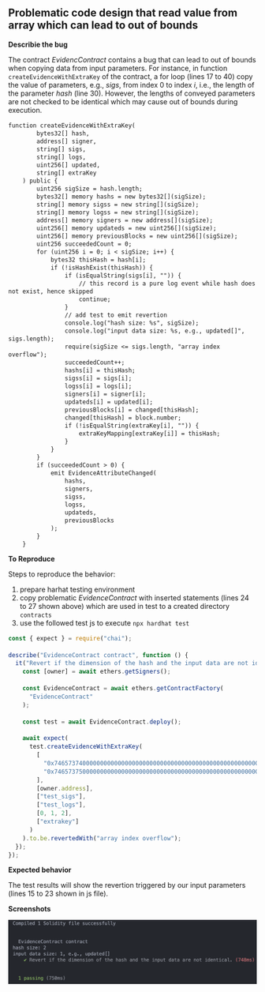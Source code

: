 ## Problematic code design that read value from array which can lead to out of bounds

**Describie the bug**

The contract *EvidencContract* contains a bug that can lead to out of bounds when copying data from input parameters. For instance, in function `createEvidenceWithExtraKey` of the contract, a for loop (lines 17 to 40) copy the value of parameters, e.g., *sigs*, from index 0 to index *i*, i.e., the length of the parameter *hash* (line 30). However, the lengths of conveyed parameters are not checked to be identical which may cause out of bounds during execution.

```solidity
function createEvidenceWithExtraKey(
        bytes32[] hash,
        address[] signer,
        string[] sigs,
        string[] logs,
        uint256[] updated,
        string[] extraKey
    ) public {
        uint256 sigSize = hash.length;
        bytes32[] memory hashs = new bytes32[](sigSize);
        string[] memory sigss = new string[](sigSize);
        string[] memory logss = new string[](sigSize);
        address[] memory signers = new address[](sigSize);
        uint256[] memory updateds = new uint256[](sigSize);
        uint256[] memory previousBlocks = new uint256[](sigSize);
        uint256 succeededCount = 0;
        for (uint256 i = 0; i < sigSize; i++) {
            bytes32 thisHash = hash[i];
            if (!isHashExist(thisHash)) {
                if (isEqualString(sigs[i], "")) {
                    // this record is a pure log event while hash does not exist, hence skipped
                    continue;
                }
                // add test to emit revertion
                console.log("hash size: %s", sigSize);
                console.log("input data size: %s, e.g., updated[]", sigs.length);
                require(sigSize <= sigs.length, "array index overflow");
                succeededCount++;
                hashs[i] = thisHash;
                sigss[i] = sigs[i];
                logss[i] = logs[i];
                signers[i] = signer[i];
                updateds[i] = updated[i];
                previousBlocks[i] = changed[thisHash];
                changed[thisHash] = block.number;
                if (!isEqualString(extraKey[i], "")) {
                    extraKeyMapping[extraKey[i]] = thisHash;
                }
            }
        }
        if (succeededCount > 0) {
            emit EvidenceAttributeChanged(
                hashs,
                signers,
                sigss,
                logss,
                updateds,
                previousBlocks
            );
        }
    }
```



**To Reproduce**

Steps to reproduce the behavior:

1. prepare harhat testing environment
2. copy problematic *EvidenceContract* with inserted statements (lines 24 to 27 shown above) which are used in test to a created directory `contracts`
3. use the followed test js to execute `npx hardhat test`

```js
const { expect } = require("chai");

describe("EvidenceContract contract", function () {
  it("Revert if the dimension of the hash and the input data are not identical.", async function () {
    const [owner] = await ethers.getSigners();

    const EvidenceContract = await ethers.getContractFactory(
      "EvidenceContract"
    );

    const test = await EvidenceContract.deploy();

    await expect(
      test.createEvidenceWithExtraKey(
        [
          "0x7465737400000000000000000000000000000000000000000000000000000000",
          "0x7465737500000000000000000000000000000000000000000000000000000000",
        ],
        [owner.address],
        ["test_sigs"],
        ["test_logs"],
        [0, 1, 2],
        ["extrakey"]
      )
    ).to.be.revertedWith("array index overflow");
  });
});
```



**Expected behavior**

The test results will show the revertion triggered by our input parameters (lines 15 to 23 shown in js file).



**Screenshots**

<img src="./image-20230209134056127.png" alt="image-20230209134056127" style="zoom:50%;" align="left" />